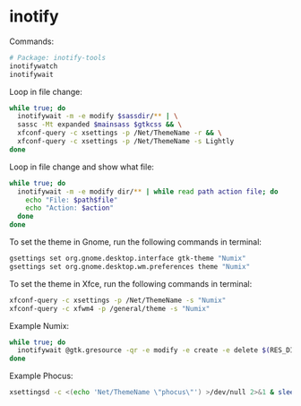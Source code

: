 # inotify

Commands:

```bash
# Package: inotify-tools
inotifywatch
inotifywait
```

Loop in file change:

```bash
while true; do
  inotifywait -m -e modify $sassdir/** | \
  sassc -Mt expanded $mainsass $gtkcss && \
  xfconf-query -c xsettings -p /Net/ThemeName -r && \
  xfconf-query -c xsettings -p /Net/ThemeName -s Lightly
done
```

Loop in file change and show what file:

```bash
while true; do
  inotifywait -m -e modify dir/** | while read path action file; do
    echo "File: $path$file"
    echo "Action: $action"
  done
done
```

To set the theme in Gnome, run the following commands in terminal:

```bash
gsettings set org.gnome.desktop.interface gtk-theme "Numix"
gsettings set org.gnome.desktop.wm.preferences theme "Numix"
```

To set the theme in Xfce, run the following commands in terminal:

```bash
xfconf-query -c xsettings -p /Net/ThemeName -s "Numix"
xfconf-query -c xfwm4 -p /general/theme -s "Numix"
```

Example Numix:

```bash
while true; do
  inotifywait @gtk.gresource -qr -e modify -e create -e delete $(RES_DIR);
done
```

Example Phocus:

```bash
xsettingsd -c <(echo 'Net/ThemeName \"phocus\"') >/dev/null 2>&1 & sleep 0.2 && kill $!
```

